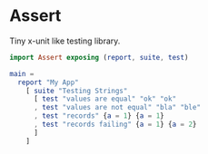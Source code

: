 # Assert

Tiny x-unit like testing library.

```elm
import Assert exposing (report, suite, test)

main =
  report "My App" 
    [ suite "Testing Strings" 
      [ test "values are equal" "ok" "ok"
      , test "values are not equal" "bla" "ble"
      , test "records" {a = 1} {a = 1}
      , test "records failing" {a = 1} {a = 2}
      ]
    ]
```
